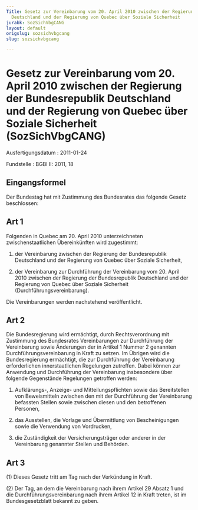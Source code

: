 ```yaml
---
Title: Gesetz zur Vereinbarung vom 20. April 2010 zwischen der Regierung der Bundesrepublik
  Deutschland und der Regierung von Quebec über Soziale Sicherheit
jurabk: SozSichVbgCANG
layout: default
origslug: sozsichvbgcang
slug: sozsichvbgcang

---
```


# Gesetz zur Vereinbarung vom 20. April 2010 zwischen der Regierung der Bundesrepublik Deutschland und der Regierung von Quebec über Soziale Sicherheit (SozSichVbgCANG)

Ausfertigungsdatum
:   2011-01-24

Fundstelle
:   BGBl II: 2011, 18

## Eingangsformel

Der Bundestag hat mit Zustimmung des Bundesrates das folgende Gesetz
beschlossen:

## Art 1

Folgenden in Quebec am 20. April 2010 unterzeichneten
zwischenstaatlichen Übereinkünften wird zugestimmt:

1.  der Vereinbarung zwischen der Regierung der Bundesrepublik Deutschland
    und der Regierung von Quebec über Soziale Sicherheit,


2.  der Vereinbarung zur Durchführung der Vereinbarung vom 20. April 2010
    zwischen der Regierung der Bundesrepublik Deutschland und der
    Regierung von Quebec über Soziale Sicherheit
    (Durchführungsvereinbarung).




Die Vereinbarungen werden nachstehend veröffentlicht.

## Art 2

Die Bundesregierung wird ermächtigt, durch Rechtsverordnung mit
Zustimmung des Bundesrates Vereinbarungen zur Durchführung der
Vereinbarung sowie Änderungen der in Artikel 1 Nummer 2 genannten
Durchführungsvereinbarung in Kraft zu setzen. Im Übrigen wird die
Bundesregierung ermächtigt, die zur Durchführung der Vereinbarung
erforderlichen innerstaatlichen Regelungen zutreffen. Dabei können zur
Anwendung und Durchführung der Vereinbarung insbesondere über folgende
Gegenstände Regelungen getroffen werden:

1.  Aufklärungs-, Anzeige- und Mitteilungspflichten sowie das
    Bereitstellen von Beweismitteln zwischen den mit der Durchführung der
    Vereinbarung befassten Stellen sowie zwischen diesen und den
    betroffenen Personen,


2.  das Ausstellen, die Vorlage und Übermittlung von Bescheinigungen sowie
    die Verwendung von Vordrucken,


3.  die Zuständigkeit der Versicherungsträger oder anderer in der
    Vereinbarung genannter Stellen und Behörden.

## Art 3

(1) Dieses Gesetz tritt am Tag nach der Verkündung in Kraft.

(2) Der Tag, an dem die Vereinbarung nach ihrem Artikel 29 Absatz 1
und die Durchführungsvereinbarung nach ihrem Artikel 12 in Kraft
treten, ist im Bundesgesetzblatt bekannt zu geben.

